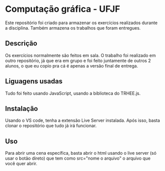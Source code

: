# Computação gráfica - UFJF

Este repositório foi criado para armazenar os exercícios realizados durante a disciplina. Também armazena os trabalhos que foram entregues.

## Descrição

Os exercícios normalmente são feitos em sala. O trabalho foi realizado em outro repositório, já que era em grupo e foi feito juntamente de outros 2 alunos, o que eu copio pra cá é apenas a versão final de entrega.

## Liguagens usadas

Tudo foi feito usando JavaScript, usando a biblioteca do TRHEE.js.


## Instalação

Usando o VS code, tenha a extensão Live Server instalada. Após isso, basta clonar o repositório que tudo já irá funcionar.

## Uso
Para abrir uma cena específica, basta abrir o html usando o live server (só usar o botão direto) que tem como src="nome o arquivo" o arquivo que você quer abrir.
